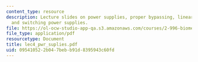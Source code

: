 ```yaml
---
content_type: resource
description: Lecture slides on power supplies, proper bypassing, linear power supplies,
  and switching power supplies.
file: https://ol-ocw-studio-app-qa.s3.amazonaws.com/courses/2-996-biomedical-devices-design-laboratory-fall-2007/095410522b047bebb91d8395943c60fd_lec4_pwr_suplies.pdf
file_type: application/pdf
resourcetype: Document
title: lec4_pwr_suplies.pdf
uid: 09541052-2b04-7beb-b91d-8395943c60fd
---
```

